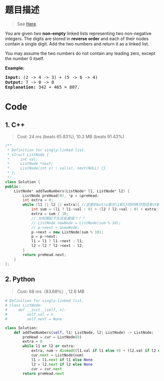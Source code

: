 # 题目描述

> See [Here](https://leetcode.com/problems/add-two-numbers/).

<div><p>You are given two <b>non-empty</b> linked lists representing two non-negative integers. The digits are stored in <b>reverse order</b> and each of their nodes contain a single digit. Add the two numbers and return it as a linked list.</p>
    
<p>You may assume the two numbers do not contain any leading zero, except the number 0 itself.</p>

<p><b>Example:</b></p>

<pre><b>Input:</b> (2 -&gt; 4 -&gt; 3) + (5 -&gt; 6 -&gt; 4)
<b>Output:</b> 7 -&gt; 0 -&gt; 8
<b>Explanation:</b> 342 + 465 = 807.
</pre>
</div>

# Code

## 1. C++

> Cost: 24 ms (beats 65.83%), 10.3 MB (beats 91.43%)

```C++
/**
 * Definition for singly-linked list.
 * struct ListNode {
 *     int val;
 *     ListNode *next;
 *     ListNode(int x) : val(x), next(NULL) {}
 * };
 */
class Solution {
public:
    ListNode* addTwoNumbers(ListNode* l1, ListNode* l2) {
        ListNode preHead(0), *p = &preHead;
        int extra = 0;
        while (l1 || l2 || extra){ //这里的extra表示l1和l2同时耗尽但还有计算要进位的情况
            int sum = (l1 ? l1->val : 0) + (l2 ? l2->val : 0) + extra;
            extra = sum / 10;
            // 为何用如下方式会报错？？？
            // ListNode newNode = ListNode(sum % 10);
            // p->next = &newNode;
            p->next = new ListNode(sum % 10);
            p = p->next;
            l1 = l1 ? l1->next : l1;
            l2 = l2 ? l2->next : l2;
        }
        return preHead.next;
    }
};
```

## 2. Python

> Cost: 68 ms（83.68％）, 12.8 MB

```python
# Definition for singly-linked list.
# class ListNode:
#     def __init__(self, x):
#         self.val = x
#         self.next = None

class Solution:
    def addTwoNumbers(self, l1: ListNode, l2: ListNode) -> ListNode:
        preHead = cur = ListNode(0)
        extra = 0
        while l1 or l2 or extra:
            extra, num = divmod((l1.val if l1 else 0) + (l2.val if l2 else 0) + extra, 10)
            cur.next = ListNode(num)
            l1 = l1.next if l1 else None
            l2 = l2.next if l2 else None
            cur = cur.next
        return preHead.next
```
